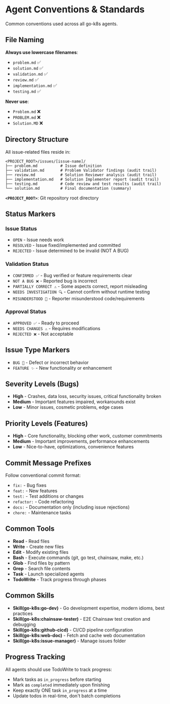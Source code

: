# Agent Conventions & Standards

Common conventions used across all go-k8s agents.

## File Naming

**Always use lowercase filenames**:
- `problem.md` ✅
- `solution.md` ✅
- `validation.md` ✅
- `review.md` ✅
- `implementation.md` ✅
- `testing.md` ✅

**Never use**:
- `Problem.md` ❌
- `PROBLEM.md` ❌
- `Solution.MD` ❌

## Directory Structure

All issue-related files reside in:
```
<PROJECT_ROOT>/issues/[issue-name]/
├── problem.md          # Issue definition
├── validation.md       # Problem Validator findings (audit trail)
├── review.md           # Solution Reviewer analysis (audit trail)
├── implementation.md   # Solution Implementer report (audit trail)
├── testing.md          # Code review and test results (audit trail)
└── solution.md         # Final documentation (summary)
```

**`<PROJECT_ROOT>`**: Git repository root directory

## Status Markers

### Issue Status
- `OPEN` - Issue needs work
- `RESOLVED` - Issue fixed/implemented and committed
- `REJECTED` - Issue determined to be invalid (NOT A BUG)

### Validation Status
- `CONFIRMED ✅` - Bug verified or feature requirements clear
- `NOT A BUG ❌` - Reported bug is incorrect
- `PARTIALLY CORRECT ⚠️` - Some aspects correct, report misleading
- `NEEDS INVESTIGATION 🔍` - Cannot confirm without runtime testing
- `MISUNDERSTOOD 📝` - Reporter misunderstood code/requirements

### Approval Status
- `APPROVED ✅` - Ready to proceed
- `NEEDS CHANGES ⚠️` - Requires modifications
- `REJECTED ❌` - Not acceptable

## Issue Type Markers

- `BUG 🐛` - Defect or incorrect behavior
- `FEATURE ✨` - New functionality or enhancement

## Severity Levels (Bugs)

- **High** - Crashes, data loss, security issues, critical functionality broken
- **Medium** - Important features impaired, workarounds exist
- **Low** - Minor issues, cosmetic problems, edge cases

## Priority Levels (Features)

- **High** - Core functionality, blocking other work, customer commitments
- **Medium** - Important improvements, performance enhancements
- **Low** - Nice-to-have, optimizations, convenience features

## Commit Message Prefixes

Follow conventional commit format:
- `fix:` - Bug fixes
- `feat:` - New features
- `test:` - Test additions or changes
- `refactor:` - Code refactoring
- `docs:` - Documentation only (including issue rejections)
- `chore:` - Maintenance tasks

## Common Tools

- **Read** - Read files
- **Write** - Create new files
- **Edit** - Modify existing files
- **Bash** - Execute commands (git, go test, chainsaw, make, etc.)
- **Glob** - Find files by pattern
- **Grep** - Search file contents
- **Task** - Launch specialized agents
- **TodoWrite** - Track progress through phases

## Common Skills

- **Skill(go-k8s:go-dev)** - Go development expertise, modern idioms, best practices
- **Skill(go-k8s:chainsaw-tester)** - E2E Chainsaw test creation and debugging
- **Skill(go-k8s:github-cicd)** - CI/CD pipeline configuration
- **Skill(go-k8s:web-doc)** - Fetch and cache web documentation
- **Skill(go-k8s:issue-manager)** - Manage issues folder

## Progress Tracking

All agents should use TodoWrite to track progress:
- Mark tasks as `in_progress` before starting
- Mark as `completed` immediately upon finishing
- Keep exactly ONE task `in_progress` at a time
- Update todos in real-time, don't batch completions
